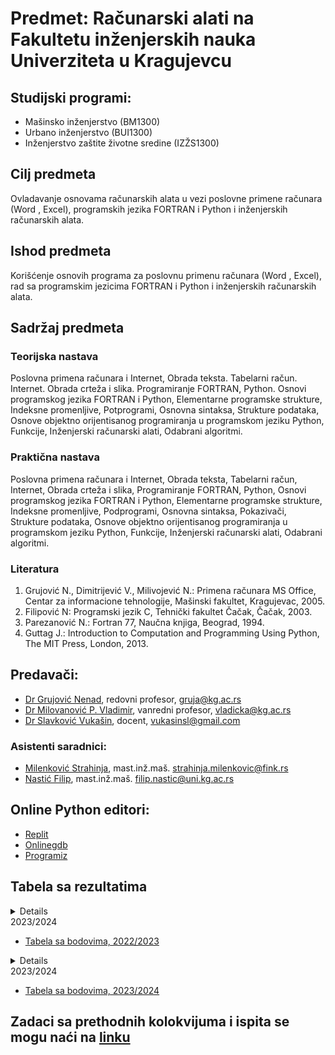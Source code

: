 # Predmet: Računarski alati na Fakultetu inženjerskih nauka Univerziteta u Kragujevcu
## Studijski programi:
  * Mašinsko inženjerstvo (BM1300)  
  * Urbano inženjerstvo (BUI1300)  
  * Inženjerstvo zaštite životne sredine (IZŽS1300)  

## Cilj predmeta
Ovladavanje osnovama računarskih alata u vezi poslovne primene računara (Word , Excel), programskih jezika FORTRAN i Python i inženjerskih računarskih alata.

## Ishod predmeta
Korišćenje osnovih programa za poslovnu primenu računara (Word , Excel), rad sa programskim jezicima FORTRAN i Python i inženjerskih računarskih alata.

## Sadržaj predmeta
### Teorijska nastava
Poslovna primena računara i Internet, Obrada teksta. Tabelarni račun. Internet. Obrada crteža i slika. Programiranje FORTRAN, Python. Osnovi programskog jezika FORTRAN i Python, Elementarne programske strukture, Indeksne promenljive, Potprogrami, Osnovna sintaksa, Strukture podataka, Osnove objektno orijentisanog programiranja u programskom jeziku Python, Funkcije, Inženjerski računarski alati, Odabrani algoritmi.

### Praktična nastava
Poslovna primena računara i Internet, Obrada teksta, Tabelarni račun, Internet, Obrada crteža i slika, Programiranje FORTRAN, Python, Osnovi programskog jezika FORTRAN i Python, Elementarne programske strukture, Indeksne promenljive, Podprogrami, Osnovna sintaksa, Pokazivači, Strukture podataka, Osnove objektno orijentisanog programiranja u programskom jeziku Python, Funkcije, Inženjerski računarski alati, Odabrani algoritmi.

### Literatura
1. Grujović N., Dimitrijević V., Milivojević N.: Primena računara MS Office, Centar za informacione tehnologije, Mašinski fakultet, Kragujevac, 2005.
2. Filipović N: Programski jezik C, Tehnički fakultet Čačak, Čačak, 2003.
3. Parezanović N.: Fortran 77, Naučna knjiga, Beograd, 1994.
4. Guttag J.: Introduction to Computation and Programming Using Python, The MIT Press, London, 2013.


## Predavači:
* [Dr Grujović Nenad](http://fin.kg.ac.rs/sr/zaposleni/nastavnici/97-zaposleni/nastavnici/kat-prim-meh-aut-upr/601-nenad-grujovic), redovni profesor, gruja@kg.ac.rs  
* [Dr Milovanović P. Vladimir](http://fin.kg.ac.rs/sr/zaposleni/nastavnici/97-zaposleni/nastavnici/kat-prim-meh-aut-upr/606-vladimir-milovanovic), vanredni profesor, vladicka@kg.ac.rs  
* [Dr Slavković Vukašin](http://fin.kg.ac.rs/sr/zaposleni/nastavnici/97-zaposleni/nastavnici/kat-prim-meh-aut-upr/608-vukasin-slavkovic), docent, vukasinsl@gmail.com   

### Asistenti saradnici:
* [Milenković Strahinja](http://fin.kg.ac.rs/sr/zaposleni/istrazivaci/1037-strahinja-milenkovic), mast.inž.maš. strahinja.milenkovic@fink.rs  
* [Nastić Filip](http://fin.kg.ac.rs/sr/zaposleni/istrazivaci/1661-filip-nastic), mast.inž.maš. filip.nastic@uni.kg.ac.rs  

## Online Python editori:
* [Replit](https://replit.com/languages/python3)  
* [Onlinegdb](https://www.onlinegdb.com/)  
* [Programiz](https://www.programiz.com/python-programming/online-compiler/)  

## Tabela sa rezultatima
<details>markdown='block'</details>
<summary>2023/2024</summary>

* [Tabela sa bodovima, 2022/2023](https://docs.google.com/spreadsheets/d/1pLcbOb00sthtNtbIQr2R0O7drvpvHiYIkyh07GuegSA/edit?usp=sharing)
</details>

<details>markdown='block'</details>
<summary>2023/2024</summary>

* [Tabela sa bodovima, 2023/2024](https://docs.google.com/spreadsheets/d/1YRPxx46TEhW5JKNKg-dU9YemG2HpLTusSQx2yiHggd8/edit?usp=sharing)
</details>

## Zadaci sa prethodnih kolokvijuma i ispita se mogu naći na [linku](https://github.com/Racunarski-alati-FINK/Racunarski-alati-FINK/blob/main/Ispitni%20rokovi/ispitni_rokovi.md)

